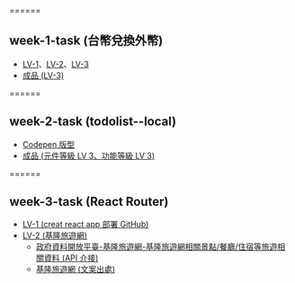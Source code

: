 ======
## week-1-task (台幣兌換外幣)
- [LV-1](https://gmwu185.github.io/react-preliminary-tasks/exchange-currency/LV-1.html)、[LV-2](https://gmwu185.github.io/react-preliminary-tasks/exchange-currency/LV-2.html)、[LV-3](https://gmwu185.github.io/react-preliminary-tasks/exchange-currency/LV-3.html)
- [成品 (LV-3)](https://gmwu185.github.io/react-preliminary-tasks/exchange-currency/LV-3.html)


======
## week-2-task (todolist--local)
- [Codepen 版型](https://codepen.io/liao/pen/MWVBGxq?editors=1010)
- [成品 (元件等級 LV 3、功能等級 LV 3)](https://gmwu185.github.io/react-preliminary-tasks/todolist--local)


======
## week-3-task (React Router)
- [LV-1 (creat react app 部署 GitHub)](https://gmwu185.github.io/react-preliminary-tasks/react-router-test/build/#/)
- [LV-2 (基隆旅遊網)](https://gmwu185.github.io/react-preliminary-tasks/react-keelung-travel/build/#/)
  - [政府資料開放平臺-基隆旅遊網-基隆旅遊網相關景點/餐廳/住宿等旅遊相關資料 (API 介接)](https://data.gov.tw/dataset/129333)
  - [基隆旅遊網 (文案出處)](https://tour.klcg.gov.tw/zh-hant/)
